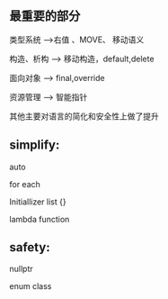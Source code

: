 ## 最重要的部分

类型系统 -->右值 、MOVE、 移动语义

构造、析构 --> 移动构造，default,delete

面向对象 --> final,override

资源管理 --> 智能指针

其他主要对语言的简化和安全性上做了提升

## simplify:

auto

for each

Initiallizer list {}

lambda function

## safety:

nullptr

enum class